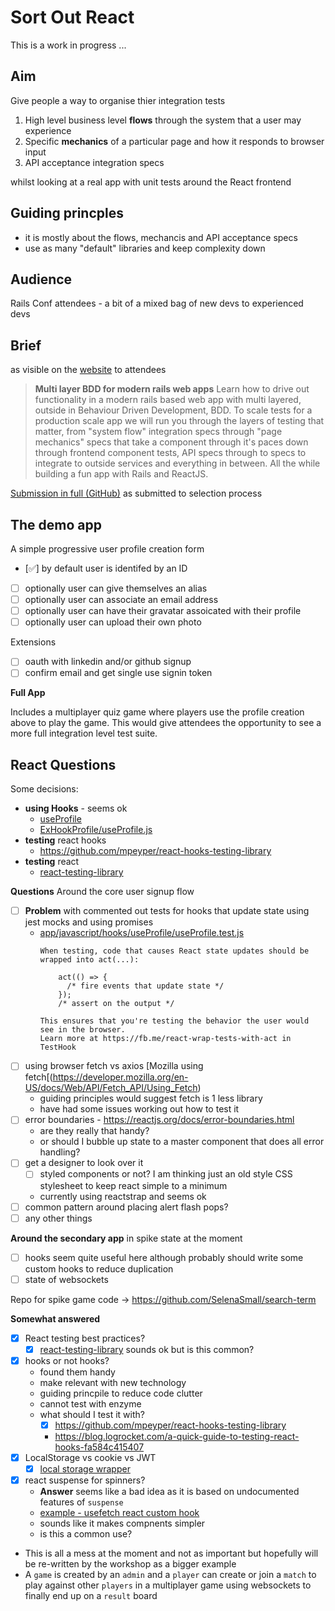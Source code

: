# Sort Out React

This is a work in progress ...

## Aim

Give people a way to organise thier integration tests

1. High level business level **flows** through the system that a user may experience
1. Specific **mechanics** of a particular page and how it responds to browser input
1. API acceptance integration specs

whilst looking at a real app with unit tests around the React frontend

## Guiding princples

- it is mostly about the flows, mechancis and API acceptance specs
- use as many "default" libraries and keep complexity down

## Audience

Rails Conf attendees - a bit of a mixed bag of new devs to experienced devs

## Brief

as visible on the [website](https://railsconf.com/schedule#wednesday) to attendees

> **Multi layer BDD for modern rails web apps**
> Learn how to drive out functionality in a modern rails based web app with
> multi layered, outside in Behaviour Driven Development, BDD. To scale tests
> for a production scale app we will run you through the layers of testing that
> matter, from "system flow" integration specs through "page mechanics" specs
> that take a component through it's paces down through frontend component
> tests, API specs through to specs to integrate to outside services and
> everything in between. All the while building a fun app with Rails and
> ReactJS.

[Submission in full (GitHub)](https://github.com/failure-driven/layered-testing-presentation/blob/master/submission_rails_conf_2019_workshop.md) as submitted to selection process

## The demo app

A simple progressive user profile creation form

- [✅] by default user is identifed by an ID
- [ ] optionally user can give themselves an alias
- [ ] optionally user can associate an email address
- [ ] optionally user can have their gravatar assoicated with their profile
- [ ] optionally user can upload their own photo

Extensions

- [ ] oauth with linkedin and/or github signup
- [ ] confirm email and get single use signin token

**Full App**

Includes a multiplayer quiz game where players use the profile creation above
to play the game. This would give attendees the opportunity to see a more full
integration level test suite.

## React Questions

Some decisions:

- **using Hooks** - seems ok
  - [useProfile](app/javascript/hooks/useProfile/index.js)
  - [ExHookProfile/useProfile.js](app/javascript/components/experimental/ExHookProfile/useProfile.js)
- **testing** react hooks
  - https://github.com/mpeyper/react-hooks-testing-library
- **testing** react
  - [react-testing-library](https://github.com/kentcdodds/react-testing-library#examples)

**Questions** Around the core user signup flow

- [ ] **Problem** with commented out tests for hooks that update state using
  jest mocks and using promises
  - [app/javascript/hooks/useProfile/useProfile.test.js](app/javascript/hooks/useProfile/useProfile.test.js)
    ```
    When testing, code that causes React state updates should be wrapped into act(...):

        act(() => {
          /* fire events that update state */
        });
        /* assert on the output */

    This ensures that you're testing the behavior the user would see in the browser.
    Learn more at https://fb.me/react-wrap-tests-with-act in TestHook
    ```
- [ ] using browser fetch vs axios [Mozilla using
  fetch[(https://developer.mozilla.org/en-US/docs/Web/API/Fetch_API/Using_Fetch)
  - guiding principles would suggest fetch is 1 less library
  - have had some issues working out how to test it
- [ ] error boundaries - https://reactjs.org/docs/error-boundaries.html
  - are they really that handy?
  - or should I bubble up state to a master component that does all error handling?
- [ ] get a designer to look over it
  - [ ] styled components or not? I am thinking just an old style CSS stylesheet to keep react simple to a minimum
  - currently using reactstrap and seems ok
- [ ] common pattern around placing alert flash pops?
- [ ] any other things

**Around the secondary app** in spike state at the moment

- [ ] hooks seem quite useful here although probably should write some custom hooks to reduce duplication
- [ ] state of websockets

Repo for spike game code -> https://github.com/SelenaSmall/search-term

**Somewhat answered**

- [x] React testing best practices?
  - [x] [react-testing-library](https://github.com/kentcdodds/react-testing-library#examples) sounds ok but is this common?
- [x] hooks or not hooks?
  - found them handy
  - make relevant with new technology
  - guiding princpile to reduce code clutter
  - cannot test with enzyme
  - what should I test it with?
    - [x] https://github.com/mpeyper/react-hooks-testing-library
    - https://blog.logrocket.com/a-quick-guide-to-testing-react-hooks-fa584c415407
- [x] LocalStorage vs cookie vs JWT
  - [x] [local storage wrapper](https://hackernoon.com/how-to-take-advantage-of-local-storage-in-your-react-projects-a895f2b2d3f2)
- [x] react suspense for spinners?
  - **Answer** seems like a bad idea as it is based on undocumented features of `suspense`
  - [example - usefetch react custom hook](https://itnext.io/usefetch-react-custom-hook-for-fetch-api-with-suspense-and-concurrent-mode-in-mind-1d3ba9250e0)
  - sounds like it makes compnents simpler
  - is this a common use?

- This is all a mess at the moment and not as important but hopefully will be
  re-written by the workshop as a bigger example
- A `game` is created by an `admin` and a `player` can create or join a `match`
  to play against other `players` in a multiplayer game using websockets to
  finally end up on a `result` board

